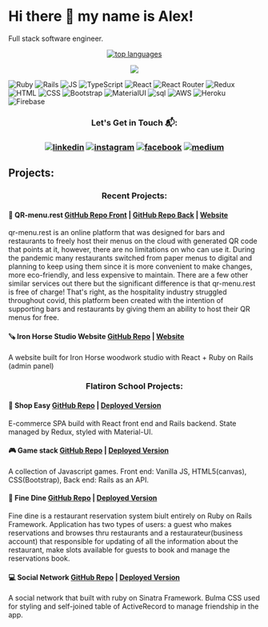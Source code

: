 # Hi there 👋 my name is Alex!

Full stack software engineer.

<!--
 <p align="center">
    <a href="https://www.aokarkau.com" "><img src="https://img.shields.io/badge/-personal%20website-yellow" alt="aokarkau.com"></a>
 </p>
-->

<!-- ![Anurag's GitHub stats](https://github-readme-stats.vercel.app/api?username=okorkov&show_icons=true&theme=radical) -->

 <p align="center"> 
 <a href="https://ionicabizau.github.io/github-profile-languages/api.html?okorkov"><img src="https://github-readme-stats.vercel.app/api/top-langs/?username=okorkov&layout=compact&theme=highcontrast&langs_count=10" alt="top languages"></a>
 </p>


 <p align="center"> 
 <img src="http://github-readme-streak-stats.herokuapp.com?user=okorkov&theme=highcontrast&hide_border=true">
 <!-- <img src="https://github-readme-stats.vercel.app/api?username=okorkov&show_icons=true&count_private=true&theme=highcontrast"> -->
 </p>

![Ruby](https://img.shields.io/badge/Ruby-CC342D?style=for-the-badge&logo=ruby&logoColor=white)
![Rails](https://img.shields.io/badge/Ruby_on_Rails-CC0000?style=for-the-badge&logo=ruby-on-rails&logoColor=white)
![JS](https://img.shields.io/badge/JavaScript-F7DF1E?style=for-the-badge&logo=javascript&logoColor=black)
![TypeScript](https://img.shields.io/badge/TypeScript-007ACC?style=for-the-badge&logo=typescript&logoColor=white)
![React](https://img.shields.io/badge/React-20232A?style=for-the-badge&logo=react&logoColor=61DAFB)
![React Router](https://img.shields.io/badge/React_Router-CA4245?style=for-the-badge&logo=react-router&logoColor=white)
![Redux](https://img.shields.io/badge/Redux-593D88?style=for-the-badge&logo=redux&logoColor=white)
![HTML](https://img.shields.io/badge/HTML-239120?style=for-the-badge&logo=html5&logoColor=white)
![CSS](https://img.shields.io/badge/CSS-239120?&style=for-the-badge&logo=css3&logoColor=white)
![Bootstrap](https://img.shields.io/badge/Bootstrap-563D7C?style=for-the-badge&logo=bootstrap&logoColor=white)
![MaterialUI](https://img.shields.io/badge/Material--UI-0081CB?style=for-the-badge&logo=material-ui&logoColor=white)
![sql](https://img.shields.io/badge/PostgreSQL-316192?style=for-the-badge&logo=postgresql&logoColor=white)
![AWS](https://img.shields.io/badge/Amazon_AWS-232F3E?style=for-the-badge&logo=amazon-aws&logoColor=white)
![Heroku](https://img.shields.io/badge/Heroku-430098?style=for-the-badge&logo=heroku&logoColor=white)
![Firebase](https://img.shields.io/badge/firebase-ffca28?style=for-the-badge&logo=firebase&logoColor=white)

 <h3 align="center"> 
  Let's Get in Touch 📬:
  </h3>
  
  <h3 align="center"> 
  <a href="https://www.linkedin.com/in/aokarkau/"><img src="https://img.shields.io/badge/LinkedIn-0077B5?style=for-the-badge&logo=linkedin&logoColor=white" alt="linkedin"></a>
 <a href="https://www.instagram.com/okorkov/" ><img src="https://img.shields.io/badge/Instagram-E4405F?style=for-the-badge&logo=instagram&logoColor=white" alt="instagram"></a>
 <a href="https://www.facebook.com/alexandr.okorkov" ><img src="https://img.shields.io/badge/Facebook-1877F2?style=for-the-badge&logo=facebook&logoColor=white" alt="facebook"></a>
 <a href="https://alex-okorkov.medium.com/" ><img src="https://img.shields.io/badge/Medium-12100E?style=for-the-badge&logo=medium&logoColor=white" alt="medium"></a>
  </h3>
<!-- [![linkedin](https://img.shields.io/badge/LinkedIn-0077B5?style=for-the-badge&logo=linkedin&logoColor=white)](https://www.linkedin.com/in/aokarkau/)
[![instagram](https://img.shields.io/badge/Instagram-E4405F?style=for-the-badge&logo=instagram&logoColor=white)](https://www.instagram.com/okorkov/)
[![facebook](https://img.shields.io/badge/Facebook-1877F2?style=for-the-badge&logo=facebook&logoColor=white)](https://www.facebook.com/alexandr.okorkov)
[![medium](https://img.shields.io/badge/Medium-12100E?style=for-the-badge&logo=medium&logoColor=white)](https://alex-okorkov.medium.com/) -->

## Projects:

<h3 align="center">  Recent Projects: </h3>

#### 📲 QR-menu.rest [GitHub Repo Front](https://github.com/okorkov/qr-menu-frontend) | [GitHub Repo Back](https://github.com/okorkov/qr-menu-backend) | [Website](https://qr-menu.rest/)

qr-menu.rest is an online platform that was designed for bars and restaurants to freely host their menus on the cloud with generated QR code that points at it, however, there are no limitations on who can use it. During the pandemic many restaurants switched from paper menus to digital and planning to keep using them since it is more convenient to make changes, more eco-friendly, and less expensive to maintain. There are a few other similar services out there but the significant difference is that qr-menu.rest is free of charge! That's right, as the hospitality industry struggled throughout covid, this platform been created with the intention of supporting bars and restaurants by giving them an ability to host their QR menus for free.

#### 🪚 Iron Horse Studio Website [GitHub Repo](https://github.com/okorkov/iron-horse) | [Website](https://ironhorsestudio.net/)

A website built for Iron Horse woodwork studio with React + Ruby on Rails (admin panel)

<h3 align="center"> Flatiron School Projects: </h3>

#### 🛒 Shop Easy [GitHub Repo](https://github.com/okorkov/shop-easy) | [Deployed Version](https://shop-easy-online.web.app/)

E-commerce SPA build with React front end and Rails backend. State managed by Redux, styled with Material-UI.

#### 🎮 Game stack [GitHub Repo](https://github.com/okorkov/game-stack) | [Deployed Version](https://game-stack.herokuapp.com/)

A collection of Javascript games. Front end: Vanilla JS, HTML5(canvas), CSS(Bootstrap), Back end: Rails as an API.

#### 🍲 Fine Dine [GitHub Repo](https://github.com/okorkov/fine-dine) | [Deployed Version](https://fine-dine.herokuapp.com/)

Fine dine is a restaurant reservation system biult entirely on Ruby on Rails Framework. Application has two types of users: a guest who makes reservations and browses thru restaurants and a restaurateur(business account) that responsible for updating of all the information about the restaurant, make slots available for guests to book and manage the reservations book.

#### 💻 Social Network [GitHub Repo](https://github.com/okorkov/social_network) | [Deployed Version](https://socialnetworksinatra.herokuapp.com/)

A social network that built with ruby on Sinatra Framework. Bulma CSS used for styling and self-joined table of ActiveRecord to manage friendship in the app.

<!--
Pinned:

&nbsp; &nbsp; [![Readme Card](https://github-readme-stats.vercel.app/api/pin/?username=okorkov&repo=game-stack&theme=highcontrast)](https://github.com/okorkov/game-stack) &nbsp; &nbsp; &nbsp;
[![Readme Card](https://github-readme-stats.vercel.app/api/pin/?username=okorkov&repo=shop-easy&theme=highcontrast)](https://github.com/okorkov/shop-easy)

&nbsp; &nbsp; [![Readme Card](https://github-readme-stats.vercel.app/api/pin/?username=okorkov&repo=social_network&theme=highcontrast)](https://github.com/okorkov/social_network)&nbsp; &nbsp; &nbsp;
[![Readme Card](https://github-readme-stats.vercel.app/api/pin/?username=okorkov&repo=fine-dine&theme=highcontrast)](https://github.com/okorkov/fine-dine)
-->
